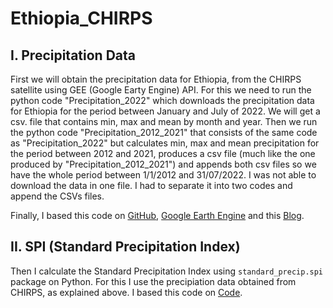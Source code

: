 # Ethiopia_CHIRPS

## I. Precipitation Data

First we will obtain the precipitation data for Ethiopia, from the CHIRPS satellite using GEE (Google Earty Engine) API. For this we need to run the python code "Precipitation_2022" which downloads the precipitation data for Ethiopia for the period between January and July of 2022. We will get a csv. file that contains min, max and mean by month and year. Then we run the python code "Precipitation_2012_2021" that consists of the same code as "Precipitation_2022" but calculates min, max and mean precipitation for the period between 2012 and 2021, produces a csv file (much like the one produced by  "Precipitation_2012_2021") and appends both csv files so we have the whole period between 1/1/2012 and 31/07/2022. I was not able to download the data in one file. I had to separate it into two codes and append the CSVs files. 

Finally, I based this code on [GitHub](https://github.com/mnvlucian/Google-Earth-Engine-CHIRPS-Statistics/blob/main/CHIRPS_Statistics.ipynb), [Google Earth Engine](https://developers.google.com/earth-engine/tutorials/community/intro-to-python-api) and this [Blog](https://bikeshbade.com.np/tutorials/Detail/?title=Chirps%20Precipitation%20to%20Excel%20-%20GEE%20and%20Pandas&code=14).

## II. SPI (Standard Precipitation Index)

Then I calculate the Standard Precipitation Index using `standard_precip.spi` package on Python. For this I use the precipiation data obtained from CHIRPS, as explained above. I based this code on [Code](https://github.com/e-baumer/standard_precip/blob/master/examples/example_use.ipynb).

